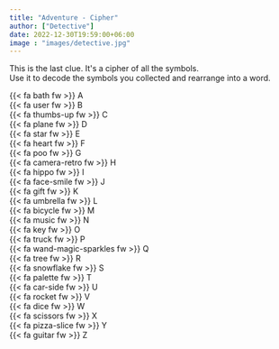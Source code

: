 ```yaml
---
title: "Adventure - Cipher"
author: ["Detective"]
date: 2022-12-30T19:59:00+06:00
image : "images/detective.jpg"
---
```


This is the last clue.  It's a cipher of all the symbols.  
Use it to decode the symbols you collected and rearrange into a word.  

{{< fa bath fw >}} A  
{{< fa user fw >}} B  
{{< fa thumbs-up fw >}} C  
{{< fa plane fw >}} D  
{{< fa star fw >}} E  
{{< fa heart fw >}} F  
{{< fa poo fw >}} G  
{{< fa camera-retro fw >}} H  
{{< fa hippo fw >}} I  
{{< fa face-smile fw >}} J  
{{< fa gift fw >}} K  
{{< fa umbrella fw >}} L  
{{< fa bicycle fw >}} M  
{{< fa music fw >}} N  
{{< fa key fw >}} O  
{{< fa truck fw >}} P  
{{< fa wand-magic-sparkles fw >}} Q  
{{< fa tree fw >}} R  
{{< fa snowflake fw >}} S  
{{< fa palette fw >}} T  
{{< fa car-side fw >}} U  
{{< fa rocket fw >}} V  
{{< fa dice fw >}} W  
{{< fa scissors fw >}} X  
{{< fa pizza-slice fw >}} Y  
{{< fa guitar fw >}} Z  
